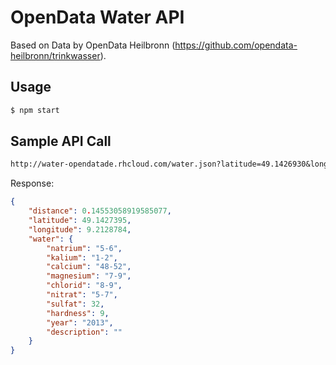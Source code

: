 OpenData Water API
==================

Based on Data by OpenData Heilbronn (https://github.com/opendata-heilbronn/trinkwasser).

Usage
-----

```bash
$ npm start
```

Sample API Call
---------------

```txt
http://water-opendatade.rhcloud.com/water.json?latitude=49.1426930&longitude=9.2108790
```

Response:
```json
{
    "distance": 0.14553058919585077,
    "latitude": 49.1427395,
    "longitude": 9.2128784,
    "water": {
        "natrium": "5-6",
        "kalium": "1-2",
        "calcium": "48-52",
        "magnesium": "7-9",
        "chlorid": "8-9",
        "nitrat": "5-7",
        "sulfat": 32,
        "hardness": 9,
        "year": "2013",
        "description": ""
    }
}
```
